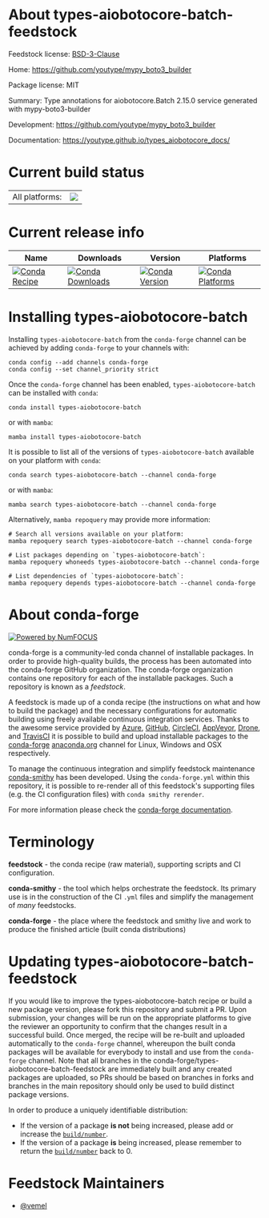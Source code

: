 About types-aiobotocore-batch-feedstock
=======================================

Feedstock license: [BSD-3-Clause](https://github.com/conda-forge/types-aiobotocore-batch-feedstock/blob/main/LICENSE.txt)

Home: https://github.com/youtype/mypy_boto3_builder

Package license: MIT

Summary: Type annotations for aiobotocore.Batch 2.15.0 service generated with mypy-boto3-builder

Development: https://github.com/youtype/mypy_boto3_builder

Documentation: https://youtype.github.io/types_aiobotocore_docs/

Current build status
====================


<table><tr><td>All platforms:</td>
    <td>
      <a href="https://dev.azure.com/conda-forge/feedstock-builds/_build/latest?definitionId=16778&branchName=main">
        <img src="https://dev.azure.com/conda-forge/feedstock-builds/_apis/build/status/types-aiobotocore-batch-feedstock?branchName=main">
      </a>
    </td>
  </tr>
</table>

Current release info
====================

| Name | Downloads | Version | Platforms |
| --- | --- | --- | --- |
| [![Conda Recipe](https://img.shields.io/badge/recipe-types--aiobotocore--batch-green.svg)](https://anaconda.org/conda-forge/types-aiobotocore-batch) | [![Conda Downloads](https://img.shields.io/conda/dn/conda-forge/types-aiobotocore-batch.svg)](https://anaconda.org/conda-forge/types-aiobotocore-batch) | [![Conda Version](https://img.shields.io/conda/vn/conda-forge/types-aiobotocore-batch.svg)](https://anaconda.org/conda-forge/types-aiobotocore-batch) | [![Conda Platforms](https://img.shields.io/conda/pn/conda-forge/types-aiobotocore-batch.svg)](https://anaconda.org/conda-forge/types-aiobotocore-batch) |

Installing types-aiobotocore-batch
==================================

Installing `types-aiobotocore-batch` from the `conda-forge` channel can be achieved by adding `conda-forge` to your channels with:

```
conda config --add channels conda-forge
conda config --set channel_priority strict
```

Once the `conda-forge` channel has been enabled, `types-aiobotocore-batch` can be installed with `conda`:

```
conda install types-aiobotocore-batch
```

or with `mamba`:

```
mamba install types-aiobotocore-batch
```

It is possible to list all of the versions of `types-aiobotocore-batch` available on your platform with `conda`:

```
conda search types-aiobotocore-batch --channel conda-forge
```

or with `mamba`:

```
mamba search types-aiobotocore-batch --channel conda-forge
```

Alternatively, `mamba repoquery` may provide more information:

```
# Search all versions available on your platform:
mamba repoquery search types-aiobotocore-batch --channel conda-forge

# List packages depending on `types-aiobotocore-batch`:
mamba repoquery whoneeds types-aiobotocore-batch --channel conda-forge

# List dependencies of `types-aiobotocore-batch`:
mamba repoquery depends types-aiobotocore-batch --channel conda-forge
```


About conda-forge
=================

[![Powered by
NumFOCUS](https://img.shields.io/badge/powered%20by-NumFOCUS-orange.svg?style=flat&colorA=E1523D&colorB=007D8A)](https://numfocus.org)

conda-forge is a community-led conda channel of installable packages.
In order to provide high-quality builds, the process has been automated into the
conda-forge GitHub organization. The conda-forge organization contains one repository
for each of the installable packages. Such a repository is known as a *feedstock*.

A feedstock is made up of a conda recipe (the instructions on what and how to build
the package) and the necessary configurations for automatic building using freely
available continuous integration services. Thanks to the awesome service provided by
[Azure](https://azure.microsoft.com/en-us/services/devops/), [GitHub](https://github.com/),
[CircleCI](https://circleci.com/), [AppVeyor](https://www.appveyor.com/),
[Drone](https://cloud.drone.io/welcome), and [TravisCI](https://travis-ci.com/)
it is possible to build and upload installable packages to the
[conda-forge](https://anaconda.org/conda-forge) [anaconda.org](https://anaconda.org/)
channel for Linux, Windows and OSX respectively.

To manage the continuous integration and simplify feedstock maintenance
[conda-smithy](https://github.com/conda-forge/conda-smithy) has been developed.
Using the ``conda-forge.yml`` within this repository, it is possible to re-render all of
this feedstock's supporting files (e.g. the CI configuration files) with ``conda smithy rerender``.

For more information please check the [conda-forge documentation](https://conda-forge.org/docs/).

Terminology
===========

**feedstock** - the conda recipe (raw material), supporting scripts and CI configuration.

**conda-smithy** - the tool which helps orchestrate the feedstock.
                   Its primary use is in the construction of the CI ``.yml`` files
                   and simplify the management of *many* feedstocks.

**conda-forge** - the place where the feedstock and smithy live and work to
                  produce the finished article (built conda distributions)


Updating types-aiobotocore-batch-feedstock
==========================================

If you would like to improve the types-aiobotocore-batch recipe or build a new
package version, please fork this repository and submit a PR. Upon submission,
your changes will be run on the appropriate platforms to give the reviewer an
opportunity to confirm that the changes result in a successful build. Once
merged, the recipe will be re-built and uploaded automatically to the
`conda-forge` channel, whereupon the built conda packages will be available for
everybody to install and use from the `conda-forge` channel.
Note that all branches in the conda-forge/types-aiobotocore-batch-feedstock are
immediately built and any created packages are uploaded, so PRs should be based
on branches in forks and branches in the main repository should only be used to
build distinct package versions.

In order to produce a uniquely identifiable distribution:
 * If the version of a package **is not** being increased, please add or increase
   the [``build/number``](https://docs.conda.io/projects/conda-build/en/latest/resources/define-metadata.html#build-number-and-string).
 * If the version of a package **is** being increased, please remember to return
   the [``build/number``](https://docs.conda.io/projects/conda-build/en/latest/resources/define-metadata.html#build-number-and-string)
   back to 0.

Feedstock Maintainers
=====================

* [@vemel](https://github.com/vemel/)

